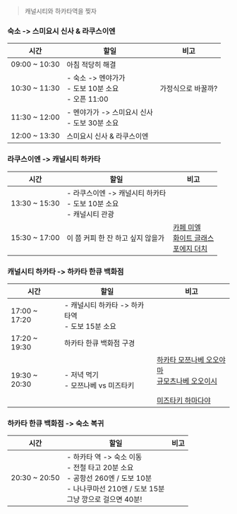 > 캐널시티와 하카타역을  찢자
### 숙소 -> 스미요시 신사 & 라쿠스이엔
| 시간            | 할일                                        | 비고         |
| ------------- | ----------------------------------------- | ---------- |
| 09:00 ~ 10:30 | 아침 적당히 해결                                 |            |
| 10:30 ~ 11:30 | - 숙소 -> 멘야가가<br>- 도보 10분 소요<br>- 오픈 11:00 | 가정식으로 바꿀까? |
| 11:30 ~ 12:00 | - 멘야가가 -> 스미요시 신사<br>- 도보 30분 소요          |            |
| 12:00 ~ 13:30 | 스미요시 신사 & 라쿠스이엔                           |            |
### 라쿠스이엔 -> 캐널시티 하카타
| 시간            | 할일                                              | 비고                                                                                                                                                                                                                                                                                                                                                                                                                                                                                                                                                                                                                                                                                                                                                                                                                                                                                                                                                                                                                                                                                              |
| ------------- | ----------------------------------------------- | ----------------------------------------------------------------------------------------------------------------------------------------------------------------------------------------------------------------------------------------------------------------------------------------------------------------------------------------------------------------------------------------------------------------------------------------------------------------------------------------------------------------------------------------------------------------------------------------------------------------------------------------------------------------------------------------------------------------------------------------------------------------------------------------------------------------------------------------------------------------------------------------------------------------------------------------------------------------------------------------------------------------------------------------------------------------------------------------------- |
| 13:30 ~ 15:30 | - 라쿠스이엔 -> 캐널시티 하카타<br>- 도보 10분 소요<br>- 캐널시티 관광 |                                                                                                                                                                                                                                                                                                                                                                                                                                                                                                                                                                                                                                                                                                                                                                                                                                                                                                                                                                                                                                                                                                 |
| 15:30 ~ 17:00 | 이 쯤 커피 한 잔 하고 싶지 않을가                            | [카페 미엘](https://www.google.co.kr/maps/place/%EC%B9%B4%ED%8E%98+%EB%AF%B8%EC%97%98/@33.5901357,130.4085978,16z/data=!4m10!1m2!2m1!1z7Lm07Y6Y!3m6!1s0x354191c77f93c0c3:0x3fb00790da8bad54!8m2!3d33.5900821!4d130.41844!15sCgbsubTtjphaCCIG7Lm07Y6YkgEEY2FmZeABAA!16s%2Fg%2F1pp2wxr__?hl=ko&authuser=1&entry=ttu)<br>[화이트 글래스](https://www.google.co.kr/maps/place/%ED%99%94%EC%9D%B4%ED%8A%B8%EA%B8%80%EB%9E%98%EC%8A%A4%EC%BB%A4%ED%94%BC+%ED%9B%84%EC%BF%A0%EC%98%A4%EC%B9%B4%EC%A0%90/@33.5888666,130.4076532,16z/data=!4m11!1m3!2m2!1z7Lm07Y6Y!6e5!3m6!1s0x354191be587e52a1:0x8401a8c1f52f2fa0!8m2!3d33.5889106!4d130.4134146!15sCgbsubTtjphaCCIG7Lm07Y6YkgEEY2FmZZoBI0NoWkRTVWhOTUc5blMwVkpRMEZuU1VONE5EZHhTVXhuRUFF4AEA!16s%2Fg%2F11b6x4jk94?hl=ko&authuser=1&entry=ttu)<br>[포에지 더치](https://www.google.co.kr/maps/place/%ED%8F%AC%EC%97%90%EC%A7%80+%EB%8D%94%EC%B9%98%EC%BB%A4%ED%94%BC%EC%A0%84%EB%AC%B8%EC%A0%90/@33.5874801,130.4091481,17z/data=!3m1!4b1!4m6!3m5!1s0x354191be852c8f33:0xfec91a9cd682ecbd!8m2!3d33.5874802!4d130.414019!16s%2Fg%2F1tcwjbhb?hl=ko&authuser=1&entry=ttu) |
### 캐널시티 하카타 -> 하카타 한큐 백화점
| 시간            | 할일                                | 비고                                                                                                                                                                                                                                                                                                                                                                                                                                                                                                                                                                                                                                                                                                                                                                                                                                                                                                                                                                                                                                                                                                                                                                                                                                                                                                                                                                                                                                                                                                                                                                                                                                                                                                  |
| ------------- | --------------------------------- | --------------------------------------------------------------------------------------------------------------------------------------------------------------------------------------------------------------------------------------------------------------------------------------------------------------------------------------------------------------------------------------------------------------------------------------------------------------------------------------------------------------------------------------------------------------------------------------------------------------------------------------------------------------------------------------------------------------------------------------------------------------------------------------------------------------------------------------------------------------------------------------------------------------------------------------------------------------------------------------------------------------------------------------------------------------------------------------------------------------------------------------------------------------------------------------------------------------------------------------------------------------------------------------------------------------------------------------------------------------------------------------------------------------------------------------------------------------------------------------------------------------------------------------------------------------------------------------------------------------------------------------------------------------------------------------------------- |
| 17:00 ~ 17:20 | - 캐널시티 하카타 -> 하카타역<br>- 도보 15분 소요 |                                                                                                                                                                                                                                                                                                                                                                                                                                                                                                                                                                                                                                                                                                                                                                                                                                                                                                                                                                                                                                                                                                                                                                                                                                                                                                                                                                                                                                                                                                                                                                                                                                                                                                     |
| 17:20 ~ 19:30 | 하카타 한큐 백화점 구경                     |                                                                                                                                                                                                                                                                                                                                                                                                                                                                                                                                                                                                                                                                                                                                                                                                                                                                                                                                                                                                                                                                                                                                                                                                                                                                                                                                                                                                                                                                                                                                                                                                                                                                                                     |
| 19:30 ~ 20:30 | - 저녁 먹기<br>- 모쯔나베 vs 미즈타키         | [하카타 모쯔나베 오오야마](https://www.google.co.kr/maps/place/%ED%95%98%EC%B9%B4%ED%83%80%EB%AA%A8%EC%AF%94%EB%82%98%EB%B2%A0+%EC%98%A4%EC%98%A4%EC%95%BC%EB%A7%88+%ED%82%B7%ED%85%8C%ED%95%98%EC%B9%B4%ED%83%80%EC%A0%90/@33.5892488,130.4141785,16.34z/data=!3m1!5s0x354191b86e62e40b:0xc0f0ae3f1756621f!4m11!1m3!2m2!1z66qo7Lig64KY67Kg!6e5!3m6!1s0x354191c886f3e149:0x1deb0cbd144a4863!8m2!3d33.5888468!4d130.4197288!15sCgzrqqjsuKDrgpjrsqBaDyIN66qo7LigIOuCmOuyoJIBEW9mZmFsX3BvdF9jb29raW5nmgEkQ2hkRFNVaE5NRzluUzBWSlEwRm5TVU5LZGtwVU1HOW5SUkFC4AEA!16s%2Fg%2F11cn0yvv73?hl=ko&authuser=1&entry=ttu)<br>[규모츠나베 오오이시](https://www.google.co.kr/maps/place/%EA%B7%9C%EB%AA%A8%EC%B8%A0%EB%82%98%EB%B2%A0+%EC%98%A4%EC%98%A4%EC%9D%B4%EC%8B%9C+%EC%8A%A4%EB%AF%B8%EC%9A%94%EC%8B%9C%EC%A0%90/@33.5841765,130.4058246,16z/data=!4m11!1m3!2m2!1z66qo7Lig64KY67Kg!6e5!3m6!1s0x354191bd1de95555:0x52838718972b05b5!8m2!3d33.5841667!4d130.4133333!15sCgzrqqjsuKDrgpjrsqBaDyIN66qo7LigIOuCmOuyoJIBEW9mZmFsX3BvdF9jb29raW5nmgEjQ2haRFNVaE5NRzluUzBWSlEwRm5TVVE1TVRkcVQwNW5FQUXgAQA!16s%2Fg%2F1w0qypxq?hl=ko&authuser=1&entry=ttu)<br><br>[미즈타키 하마다야](https://www.google.co.kr/maps/place/%ED%95%98%EC%B9%B4%ED%83%80+%EB%AF%B8%EC%A6%88%ED%83%80%ED%82%A4+%ED%95%98%EB%A7%88%EB%8B%A4%EC%95%BC+%EB%B3%B8%EC%A0%90/@33.5863461,130.4004643,14.99z/data=!3m1!5s0x354191be404a813d:0x94f6cdb83f051e27!4m10!1m2!2m1!1z66-47KaI7YOA7YKk!3m6!1s0x354191be4105cfff:0x119bcb18c6a11ee1!8m2!3d33.5891449!4d130.4123183!15sCgzrr7jspojtg4DtgqRaDyIN66-47KaIIO2DgO2CpJIBG2phcGFuZXNlX2l6YWtheWFfcmVzdGF1cmFudJoBJENoZERTVWhOTUc5blMwVkpRMEZuU1VOd00xQkxRbmxCUlJBQuABAA!16s%2Fg%2F11dxcj5nbx?hl=ko&authuser=1&entry=ttu)<br> |
### 하카타 한큐 백화점 -> 숙소 복귀
| 시간            | 할일                                                                                                        | 비고  |
| ------------- | --------------------------------------------------------------------------------------------------------- | --- |
| 20:30 ~ 20:50 | - 하카타 역 -> 숙소 이동<br>- 전철 타고 20분 소요<br>  - 공항선 260엔 / 도보 10분<br>  - 나나쿠마선 210엔 / 도보 15분<br>그냥 깡으로 걸으면 40분! |     |
